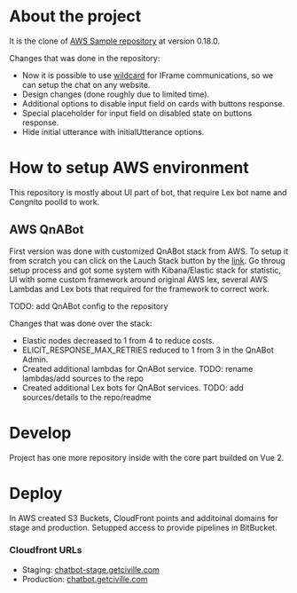 # About the project
It is the clone of [AWS Sample repository](https://github.com/aws-samples/aws-lex-web-ui) at version 0.18.0.

Changes that was done in the repository:

* Now it is possible to use [wildcard](https://bitbucket.org/lincolnlabs/aws-lex-web-ui/src/bacf8f606c499c4c485826e0cd14eb4348495e48/src/website/index.html#lines-78) for IFrame communications, so we can setup the chat on any website.
* Design changes (done roughly due to limited time).
* Additional options to disable input field on cards with buttons response.
* Special placeholder for input field on disabled state on buttons response.
* Hide initial utterance with initialUtterance options.

# How to setup AWS environment
This repository is mostly about UI part of bot, that require Lex bot name and Congnito poolId to work.

## AWS QnABot
First version was done with customized QnABot stack from AWS.
To setup it from scratch you can click on the Lauch Stack button by the [link](https://aws.amazon.com/ru/blogs/machine-learning/creating-a-question-and-answer-bot-with-amazon-lex-and-amazon-alexa/).
Go throug setup process and got some system with Kibana/Elastic stack for statistic, UI with some custom framework around original AWS lex, several AWS Lambdas and Lex bots that required for the framework to correct work.

TODO: add QnABot config to the repository

Changes that was done over the stack:

* Elastic nodes decreased to 1 from 4 to reduce costs.
* ELICIT_RESPONSE_MAX_RETRIES reduced to 1 from 3 in the QnABot Admin.
* Created additional lambdas for QnABot service. TODO: rename lambdas/add sources to the repo
* Created additional Lex bots for QnABot services. TODO: add sources/details to the repo/readme

# Develop
Project has one more repository inside with the core part builded on Vue 2.

# Deploy
In AWS created S3 Buckets, CloudFront points and additoinal domains for stage and production.
Setupped access to provide pipelines in BitBucket.

### Cloudfront URLs
* Staging: [chatbot-stage.getciville.com](https://chatbot-stage.getciville.com/)
* Production: [chatbot.getciville.com](https://chatbot.getciville.com/)
